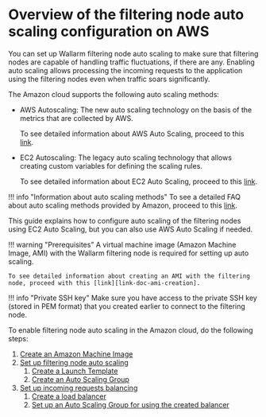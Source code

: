 [link-doc-aws-as]:          https://docs.aws.amazon.com/autoscaling/plans/userguide/what-is-aws-auto-scaling.html
[link-doc-ec2-as]:          https://docs.aws.amazon.com/autoscaling/ec2/userguide/GettingStartedTutorial.html
[link-doc-as-faq]:          https://aws.amazon.com/autoscaling/faqs/

[link-doc-ami-creation]:    create-image.md
[link-doc-asg-guide]:       autoscaling-group-guide.md
[link-doc-lb-guide]:        load-balancing-guide.md
[link-doc-create-template]: autoscaling-group-guide.md#1-creating-a-launch-template
[link-doc-create-asg]:      autoscaling-group-guide.md#2-creating-an-auto-scaling-group
[link-doc-create-lb]:       load-balancing-guide.md#1-creating-a-load-balancer
[link-doc-set-up-asg]:      load-balancing-guide.md#2-setting-up-an-auto-scaling-group-for-using-the-created-balancer


# Overview of the filtering node auto scaling configuration on AWS

You can set up Wallarm filtering node auto scaling to make sure that filtering nodes are capable of handling traffic fluctuations, if there are any. Enabling auto scaling allows processing the incoming requests to the application using the filtering nodes even when traffic soars significantly.

The Amazon cloud supports the following auto scaling methods:
*   AWS Autoscaling:
    The new auto scaling technology on the basis of the metrics that are collected by AWS.
    
    To see detailed information about AWS Auto Scaling, proceed to this [link][link-doc-aws-as]. 

*   EC2 Autoscaling:
    The legacy auto scaling technology that allows creating custom variables for defining the scaling rules.
    
    To see detailed information about EC2 Auto Scaling, proceed to this [link][link-doc-ec2-as]. 
    
!!! info "Information about auto scaling methods"
    To see a detailed FAQ about auto scaling methods provided by Amazon, proceed to this [link][link-doc-as-faq]. 

This guide explains how to configure auto scaling of the filtering nodes using EC2 Auto Scaling, but you can also use AWS Auto Scaling if needed.

!!! warning "Prerequisites"
    A virtual machine image (Amazon Machine Image, AMI) with the Wallarm filtering node is required for setting up auto scaling.
    
    To see detailed information about creating an AMI with the filtering node, proceed with this [link][link-doc-ami-creation].

!!! info "Private SSH key"
    Make sure you have access to the private SSH key (stored in PEM format) that you created earlier to connect to the filtering node.

To enable filtering node auto scaling in the Amazon cloud, do the following steps:

1.  [Create an Amazon Machine Image](create-image.md)
1.  [Set up filtering node auto scaling][link-doc-asg-guide]
    1.  [Create a Launch Template][link-doc-create-template]
    2.  [Create an Auto Scaling Group][link-doc-create-asg]
1.  [Set up incoming requests balancing][link-doc-lb-guide]
    1.  [Create a load balancer][link-doc-create-lb]
    2.  [Set up an Auto Scaling Group for using the created balancer][link-doc-set-up-asg]